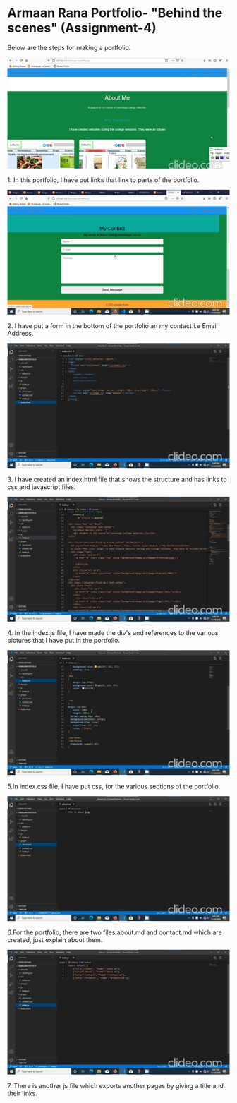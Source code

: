  Armaan Rana Portfolio- "Behind the scenes"  (Assignment-4)
=======================================

<p>Below are the steps for making a portfolio.</p>


<img src="images\s1.png">
<p>1. In this portfolio, I have put links that link to parts of the portfolio.</p>


<img src="images\s2.png">
<p>2. I have put a form in the bottom of the portfolio an my contact.i.e Email Address.</p>

<img src="images\s3.png">
<p>3. I have created an index.html file that shows the structure and has links to css and javascript files.</p>

<img src="images\s4.png">
<p>4. In the index.js file, I have made the div's and references to the various pictures that I have put in the portfolio. </p>

<img src="images\s5.png">
<p>5.In index.css file, I have put css, for the various sections of the portfolio.</p>

<img src="images\s6.png">
<p>6.For the portfolio, there are two files about.md and contact.md which are created, just explain about them.</p>

<img src="images\s7.png">
<p>7. There is another js file which exports another pages by giving a title and their links.</p>
